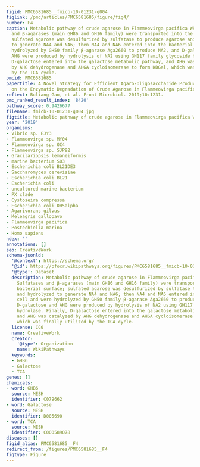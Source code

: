 ```yaml
---
figid: PMC6581685__fmicb-10-01231-g004
figlink: /pmc/articles/PMC6581685/figure/fig4/
number: F4
caption: Metabolic pathway of crude agarose in Flammeovirga pacifica WPAGA1. Sulfatases
  and β-agarases (main GH86 and GH16 family) were transported into the bacterial surface;
  sulfated agarose was desulfurized by sulfatase to produce agarose and hydrolyzed
  to generate NA4 and NA6; then NA4 and NA6 entered into the bacterial cell and were
  hydrolyzed by GH50 family β-agarase Aga2660 to produce NA2, and D-galactose and
  AHG were produced by hydrolysis of NA2 using GH117 family glycoside hydrolase. Finally,
  D-galactose entered into the galactose metabolic pathway, and AHG was catalyzed
  by AHG dehydrogenase and AHGA cycloisomerase to form KDGal, which was finally utilized
  by the TCA cycle.
pmcid: PMC6581685
papertitle: A Novel Strategy for Efficient Agaro-Oligosaccharide Production Based
  on the Enzymatic Degradation of Crude Agarose in Flammeovirga pacifica WPAGA1.
reftext: Boliang Gao, et al. Front Microbiol. 2019;10:1231.
pmc_ranked_result_index: '8420'
pathway_score: 0.9426677
filename: fmicb-10-01231-g004.jpg
figtitle: Metabolic pathway of crude agarose in Flammeovirga pacifica WPAGA1
year: '2019'
organisms:
- Vibrio sp. EJY3
- Flammeovirga sp. MY04
- Flammeovirga sp. OC4
- Flammeovirga sp. SJP92
- Gracilariopsis lemaneiformis
- marine bacterium SO3
- Escherichia coli BL21DE3
- Saccharomyces cerevisiae
- Escherichia coli BL21
- Escherichia coli
- uncultured marine bacterium
- PX clade
- Cystoseira compressa
- Escherichia coli DH5alpha
- Agarivorans gilvus
- Meleagris gallopavo
- Flammeovirga pacifica
- Postechiella marina
- Homo sapiens
ndex: ''
annotations: []
seo: CreativeWork
schema-jsonld:
  '@context': https://schema.org/
  '@id': https://pfocr.wikipathways.org/figures/PMC6581685__fmicb-10-01231-g004.html
  '@type': Dataset
  description: Metabolic pathway of crude agarose in Flammeovirga pacifica WPAGA1.
    Sulfatases and β-agarases (main GH86 and GH16 family) were transported into the
    bacterial surface; sulfated agarose was desulfurized by sulfatase to produce agarose
    and hydrolyzed to generate NA4 and NA6; then NA4 and NA6 entered into the bacterial
    cell and were hydrolyzed by GH50 family β-agarase Aga2660 to produce NA2, and
    D-galactose and AHG were produced by hydrolysis of NA2 using GH117 family glycoside
    hydrolase. Finally, D-galactose entered into the galactose metabolic pathway,
    and AHG was catalyzed by AHG dehydrogenase and AHGA cycloisomerase to form KDGal,
    which was finally utilized by the TCA cycle.
  license: CC0
  name: CreativeWork
  creator:
    '@type': Organization
    name: WikiPathways
  keywords:
  - GHB6
  - Galactose
  - TCA
genes: []
chemicals:
- word: GHB6
  source: MESH
  identifier: C079662
- word: Galactose
  source: MESH
  identifier: D005690
- word: TCA
  source: MESH
  identifier: C000589078
diseases: []
figid_alias: PMC6581685__F4
redirect_from: /figures/PMC6581685__F4
figtype: Figure
---
```

